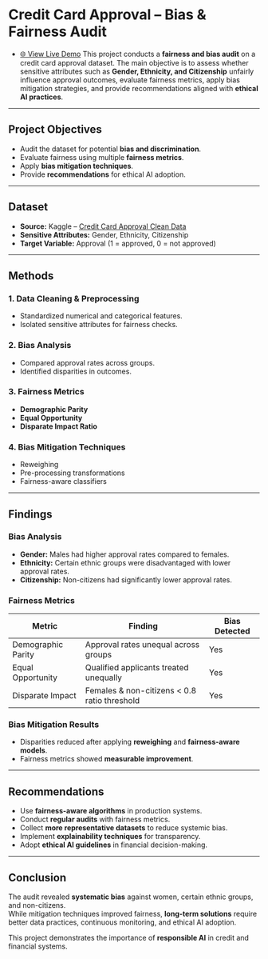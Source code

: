 # Credit Card Approval – Bias & Fairness Audit  

- [🌐 View Live Demo](https://ratau-lebohang.github.io/Bias-Audit/)
This project conducts a **fairness and bias audit** on a credit card approval dataset. The main objective is to assess whether sensitive attributes such as **Gender, Ethnicity, and Citizenship** unfairly influence approval outcomes, evaluate fairness metrics, apply bias mitigation strategies, and provide recommendations aligned with **ethical AI practices**.  

---

## Project Objectives  
- Audit the dataset for potential **bias and discrimination**.  
- Evaluate fairness using multiple **fairness metrics**.  
- Apply **bias mitigation techniques**.  
- Provide **recommendations** for ethical AI adoption.  

---

## Dataset  
- **Source:** Kaggle – [Credit Card Approval Clean Data](https://www.kaggle.com/datasets/samuelcortinhas/credit-card-approval-clean-data)
- **Sensitive Attributes:** Gender, Ethnicity, Citizenship  
- **Target Variable:** Approval (1 = approved, 0 = not approved)  

---

## Methods  

### 1. Data Cleaning & Preprocessing  
- Standardized numerical and categorical features.  
- Isolated sensitive attributes for fairness checks.  

### 2. Bias Analysis  
- Compared approval rates across groups.  
- Identified disparities in outcomes.  

### 3. Fairness Metrics  
- **Demographic Parity**  
- **Equal Opportunity**  
- **Disparate Impact Ratio**  

### 4. Bias Mitigation Techniques  
- Reweighing  
- Pre-processing transformations  
- Fairness-aware classifiers  

---

## Findings  

### Bias Analysis  
- **Gender:** Males had higher approval rates compared to females.  
- **Ethnicity:** Certain ethnic groups were disadvantaged with lower approval rates.  
- **Citizenship:** Non-citizens had significantly lower approval rates.  

### Fairness Metrics  

| Metric             | Finding                                   | Bias Detected |
|--------------------|-------------------------------------------|---------------|
| Demographic Parity | Approval rates unequal across groups       | Yes |
| Equal Opportunity  | Qualified applicants treated unequally     | Yes |
| Disparate Impact   | Females & non-citizens < 0.8 ratio threshold | Yes |

### Bias Mitigation Results  
- Disparities reduced after applying **reweighing** and **fairness-aware models**.  
- Fairness metrics showed **measurable improvement**.  

---

## Recommendations  
- Use **fairness-aware algorithms** in production systems.  
- Conduct **regular audits** with fairness metrics.  
- Collect **more representative datasets** to reduce systemic bias.  
- Implement **explainability techniques** for transparency.  
- Adopt **ethical AI guidelines** in financial decision-making.  

---

## Conclusion  
The audit revealed **systematic bias** against women, certain ethnic groups, and non-citizens.  
While mitigation techniques improved fairness, **long-term solutions** require better data practices, continuous monitoring, and ethical AI adoption.  

This project demonstrates the importance of **responsible AI** in credit and financial systems.  

